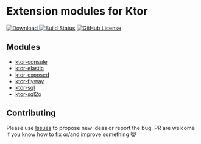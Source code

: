 # Extension modules for Ktor
[ ![Download](https://api.bintray.com/packages/paslavsky/maven/ktor-sql/images/download.svg) ](https://bintray.com/paslavsky/maven/ktor-sql/_latestVersion)
[![Build Status](https://travis-ci.org/paslavsky/exktor.svg?branch=master)](https://travis-ci.org/paslavsky/exktor)
[![GitHub License](https://img.shields.io/badge/license-Apache%20License%202.0-blue.svg?style=flat)](http://www.apache.org/licenses/LICENSE-2.0)

## Modules
* [ktor-consule](ktor-consule/README.md)
* [ktor-elastic](ktor-elastic/README.md)
* [ktor-exposed](ktor-exposed/README.md)
* [ktor-flyway](ktor-flyway/README.md)
* [ktor-sql](ktor-sql/README.md)
* [ktor-sql2o](ktor-sql2o/README.md)

## Contributing

Please use [Issues](https://github.com/paslavsky/exktor/issues) to propose new ideas or report the bug. 
PR are welcome if you know how to fix or/and improve something :smile_cat:
